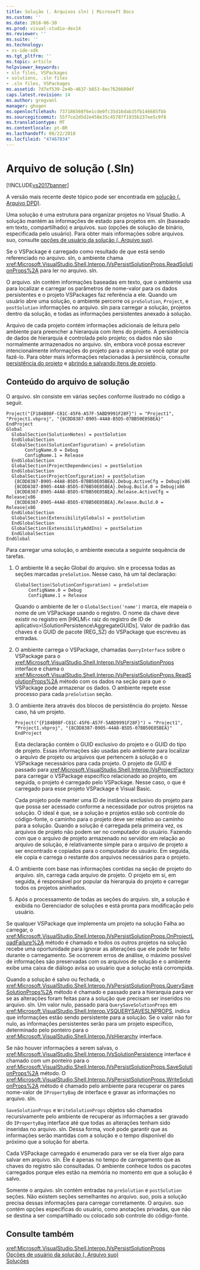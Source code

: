 ```yaml
---
title: Solução (. Arquivos sln) | Microsoft Docs
ms.custom: ''
ms.date: 2018-06-30
ms.prod: visual-studio-dev14
ms.reviewer: ''
ms.suite: ''
ms.technology:
- vs-ide-sdk
ms.tgt_pltfrm: ''
ms.topic: article
helpviewer_keywords:
- sln files, VSPackages
- solutions, .sln files
- .sln files, VSPackages
ms.assetid: 7d7ef539-2e4b-4637-b853-8ec7626609df
caps.latest.revision: 14
ms.author: gregvanl
manager: ghogen
ms.openlocfilehash: 737186560f6e1cde0fc35d16dab35fb146685fbb
ms.sourcegitcommit: 55f7ce2d5d2e458e35c45787f1935b237ee5c9f8
ms.translationtype: MT
ms.contentlocale: pt-BR
ms.lasthandoff: 08/22/2018
ms.locfileid: "47467834"
---
```

# <a name="solution-sln-file"></a>Arquivo de solução (.Sln)
[!INCLUDE[vs2017banner](../../includes/vs2017banner.md)]

A versão mais recente deste tópico pode ser encontrada em [solução (. Arquivo DPD)](https://docs.microsoft.com/visualstudio/extensibility/internals/solution-dot-sln-file).  
  
Uma solução é uma estrutura para organizar projetos no Visual Studio. A solução mantém as informações de estado para projetos em. sln (baseado em texto, compartilhado) e arquivos. suo (opções de solução de binário, especificada pelo usuário). Para obter mais informações sobre arquivos. suo, consulte [opções de usuário da solução (. Arquivo suo)](../../extensibility/internals/solution-user-options-dot-suo-file.md).  
  
 Se o VSPackage é carregado como resultado de que está sendo referenciado no arquivo. sln, o ambiente chama <xref:Microsoft.VisualStudio.Shell.Interop.IVsPersistSolutionProps.ReadSolutionProps%2A> para ler no arquivo. sln.  
  
 O arquivo. sln contém informações baseadas em texto, que o ambiente usa para localizar e carregar os parâmetros de nome-valor para os dados persistentes e o projeto VSPackages faz referência a ele. Quando um usuário abre uma solução, o ambiente percorre os `preSolution`, `Project`, e `postSolution` informações no arquivo. sln para carregar a solução, projetos dentro da solução, e todas as informações persistentes anexado à solução.  
  
 Arquivo de cada projeto contém informações adicionais de leitura pelo ambiente para preencher a hierarquia com itens do projeto. A persistência de dados de hierarquia é controlada pelo projeto; os dados não são normalmente armazenados no arquivo. sln, embora você possa escrever intencionalmente informações do projeto para o arquivo se você optar por fazê-lo. Para obter mais informações relacionadas à persistência, consulte [persistência do projeto](../../extensibility/internals/project-persistence.md) e [abrindo e salvando itens de projeto](../../extensibility/internals/opening-and-saving-project-items.md).  
  
## <a name="solution-file-contents"></a>Conteúdo do arquivo de solução  
 O arquivo. sln consiste em várias seções conforme ilustrado no código a seguir.  
  
```  
Project("{F184B08F-C81C-45F6-A57F-5ABD9991F28F}") = "Project1", "Project1.vbproj", "{8CDD8387-B905-44A8-B5D5-07BB50E05BEA}"  
EndProject  
Global  
  GlobalSection(SolutionNotes) = postSolution  
  EndGlobalSection  
  GlobalSection(SolutionConfiguration) = preSolution  
       ConfigName.0 = Debug  
       ConfigName.1 = Release  
  EndGlobalSection  
  GlobalSection(ProjectDependencies) = postSolution  
  EndGlobalSection  
  GlobalSection(ProjectConfiguration) = postSolution  
   {8CDD8387-B905-44A8-B5D5-07BB50E05BEA}.Debug.ActiveCfg = Debug|x86  
   {8CDD8387-B905-44A8-B5D5-07BB50E05BEA}.Debug.Build.0 = Debug|x86  
   {8CDD8387-B905-44A8-B5D5-07BB50E05BEA}.Release.ActiveCfg = Release|x86  
   {8CDD8387-B905-44A8-B5D5-07BB50E05BEA}.Release.Build.0 = Release|x86  
  EndGlobalSection  
  GlobalSection(ExtensibilityGlobals) = postSolution  
  EndGlobalSection  
  GlobalSection(ExtensibilityAddIns) = postSolution  
  EndGlobalSection  
EndGlobal  
```  
  
 Para carregar uma solução, o ambiente executa a seguinte sequência de tarefas.  
  
1.  O ambiente lê a seção Global do arquivo. sln e processa todas as seções marcadas `preSolution`. Nesse caso, há um tal declaração:  
  
    ```  
    GlobalSection(SolutionConfiguration) = preSolution  
         ConfigName.0 = Debug  
         ConfigName.1 = Release  
    ```  
  
     Quando o ambiente de ler o `GlobalSection('name')` marca, ele mapeia o nome de um VSPackage usando o registro. O nome da chave deve existir no registro em [HKLM\\< raiz do registro de ID de aplicativo\>\SolutionPersistence\AggregateGUIDs]. Valor de padrão das chaves é o GUID de pacote (REG_SZ) do VSPackage que escreveu as entradas.  
  
2.  O ambiente carrega o VSPackage, chamadas `QueryInterface` sobre o VSPackage para o <xref:Microsoft.VisualStudio.Shell.Interop.IVsPersistSolutionProps> interface e chama o <xref:Microsoft.VisualStudio.Shell.Interop.IVsPersistSolutionProps.ReadSolutionProps%2A> método com os dados na seção para que o VSPackage pode armazenar os dados. O ambiente repete esse processo para cada `preSolution` seção.  
  
3.  O ambiente itera através dos blocos de persistência do projeto. Nesse caso, há um projeto.  
  
    ```  
    Project("{F184B08F-C81C-45F6-A57F-5ABD9991F28F}") = "Project1",  
    "Project1.vbproj", "{8CDD8387-B905-44A8-B5D5-07BB50E05BEA}"  
    EndProject  
    ```  
  
     Esta declaração contém o GUID exclusivo do projeto e o GUID do tipo de projeto. Essas informações são usadas pelo ambiente para localizar o arquivo de projeto ou arquivos que pertencem à solução e o VSPackage necessários para cada projeto. O projeto de GUID é passado para <xref:Microsoft.VisualStudio.Shell.Interop.IVsProjectFactory> para carregar o VSPackage específico relacionado ao projeto, em seguida, o projeto é carregado pelo VSPackage. Nesse caso, o que é carregado para esse projeto VSPackage é Visual Basic.  
  
     Cada projeto pode manter uma ID de instância exclusivo do projeto para que possa ser acessado conforme a necessidade por outros projetos na solução. O ideal é que, se a solução e projetos estão sob controle do código-fonte, o caminho para o projeto deve ser relativo ao caminho para a solução. Quando a solução é carregada pela primeira vez, os arquivos de projeto não podem ser no computador do usuário. Fazendo com que o arquivo de projeto armazenado no servidor em relação ao arquivo de solução, é relativamente simple para o arquivo de projeto a ser encontrado e copiados para o computador do usuário. Em seguida, ele copia e carrega o restante dos arquivos necessários para o projeto.  
  
4.  O ambiente com base nas informações contidas na seção de projeto do arquivo. sln, carrega cada arquivo de projeto. O projeto em si, em seguida, é responsável por popular da hierarquia do projeto e carregar todos os projetos aninhados.  
  
5.  Após o processamento de todas as seções do arquivo. sln, a solução é exibida no Gerenciador de soluções e está pronta para modificação pelo usuário.  
  
 Se qualquer VSPackage que implementa um projeto na solução Falha ao carregar, o <xref:Microsoft.VisualStudio.Shell.Interop.IVsPersistSolutionProps.OnProjectLoadFailure%2A> método é chamado e todos os outros projetos na solução recebe uma oportunidade para ignorar as alterações que ele pode ter feito durante o carregamento. Se ocorrerem erros de análise, o máximo possível de informações são preservadas com os arquivos de solução e o ambiente exibe uma caixa de diálogo avisa ao usuário que a solução está corrompida.  
  
 Quando a solução é salvo ou fechada, o <xref:Microsoft.VisualStudio.Shell.Interop.IVsPersistSolutionProps.QuerySaveSolutionProps%2A> método é chamado e passado para a hierarquia para ver se as alterações foram feitas para a solução que precisam ser inseridos no arquivo. sln. Um valor nulo, passado para `QuerySaveSolutionProps` em <xref:Microsoft.VisualStudio.Shell.Interop.VSQUERYSAVESLNPROPS>, indica que informações estão sendo persistente para a solução. Se o valor não for nulo, as informações persistentes serão para um projeto específico, determinado pelo ponteiro para o <xref:Microsoft.VisualStudio.Shell.Interop.IVsHierarchy> interface.  
  
 Se não houver informações a serem salvas, o <xref:Microsoft.VisualStudio.Shell.Interop.IVsSolutionPersistence> interface é chamado com um ponteiro para o <xref:Microsoft.VisualStudio.Shell.Interop.IVsPersistSolutionProps.SaveSolutionProps%2A> método. O <xref:Microsoft.VisualStudio.Shell.Interop.IVsPersistSolutionProps.WriteSolutionProps%2A> método é chamado pelo ambiente para recuperar os pares nome-valor de `IPropertyBag` de interface e gravar as informações no arquivo. sln.  
  
 `SaveSolutionProps` e `WriteSolutionProps` objetos são chamados recursivamente pelo ambiente de recuperar as informações a ser gravado do `IPropertyBag` interface até que todas as alterações tenham sido inseridas no arquivo. sln. Dessa forma, você pode garantir que as informações serão mantidas com a solução e o tempo disponível do próximo que a solução for aberta.  
  
 Cada VSPackage carregado é enumerado para ver se ela tiver algo para salvar em arquivo. sln. Ele é apenas no tempo de carregamento que as chaves do registro são consultadas. O ambiente conhece todos os pacotes carregados porque eles estão na memória no momento em que a solução é salvo.  
  
 Somente o arquivo. sln contém entradas na `preSolution` e `postSolution` seções. Não existem seções semelhantes no arquivo. suo, pois a solução precisa dessas informações para carregar corretamente. O arquivo. suo contém opções específicas do usuário, como anotações privadas, que não se destina a ser compartilhado ou colocado sob controle do código-fonte.  
  
## <a name="see-also"></a>Consulte também  
 <xref:Microsoft.VisualStudio.Shell.Interop.IVsPersistSolutionProps>   
 [Opções de usuário da solução (. Arquivo suo)](../../extensibility/internals/solution-user-options-dot-suo-file.md)   
 [Soluções](../../extensibility/internals/solutions.md)

